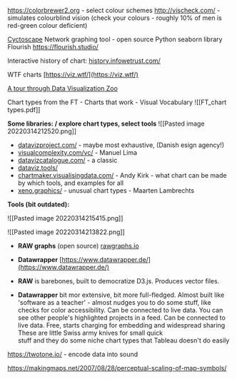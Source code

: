 https://colorbrewer2.org - select colour schemes
http://vischeck.com/ - simulates colourblind vision (check your colours - roughly 10% of men is red-green colour deficient)

[Cyctoscape](https://cytoscape.org/) Network graphing tool - open source
Python seaborn library
Flourish https://flourish.studio/


Interactive history of chart: [history.infowetrust.com/](https://history.infowetrust.com/)

WTF charts  [https://viz.wtf/](https://viz.wtf/)

[A tour through Data Visualization Zoo](https://web.archive.org/web/20220314131512/https://queue.acm.org/detail.cfm?id=1805128)

Chart types from the FT - Charts that work - Visual Vocabulary
![[FT_chart types.pdf]]

**Some libraries:  / explore chart types, select tools**
![[Pasted image 20220314212520.png]]

- [datavizproject.com/](https://datavizproject.com/) - maybe most exhaustive, (Danish esign agency!)
- [visualcomplexity.com/vc/](http://www.visualcomplexity.com/vc/) - Manuel Lima
- [datavizcatalogue.com/](https://datavizcatalogue.com/) - a classic
- [dataviz.tools/](http://dataviz.tools/)
- [chartmaker.visualisingdata.com/](http://chartmaker.visualisingdata.com/) - Andy Kirk - what chart can be made by which tools, and examples for all
- [xeno.graphics/](https://xeno.graphics/) - unusual chart types - Maarten Lambrechts

**Tools (bit outdated):**

![[Pasted image 20220314215415.png]]

![[Pasted image 20220314213822.png]]


   
-   **RAW graphs** (open source) [rawgraphs.io](http://rawgraphs.io)
-   **Datawrapper** [https://www.datawrapper.de/](https://www.datawrapper.de/)

- **RAW** is barebones, built to democratize D3.js. Produces vector files.
- **Datawrapper** bit mor extensive, bit more full-fledged. Almost built like 'software as a teacher' - almost nudges you to do some stuff, like checks for color accessibility. Can be connected to live data. You can see other people's highlighted projects in a feed. Can be connected to live data. Free, starts charging for embedding and widespread sharing
These are little Swiss army knives for small quick  
stuff and they do some niche chart types that Tableau doesn't do easily

https://twotone.io/ - encode data into sound

https://makingmaps.net/2007/08/28/perceptual-scaling-of-map-symbols/
